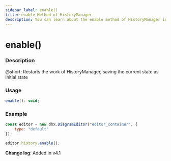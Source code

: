 ```yaml
---
sidebar_label: enable()
title: enable Method of HistoryManager
description: You can learn about the enable method of HistoryManager in the documentation of the DHTMLX JavaScript Diagram library. Browse developer guides and API reference, try out code examples and live demos, and download a free 30-day evaluation version of DHTMLX Diagram.
---
```


# enable()

### Description

@short: Restarts the work of HistoryManager, saving the current state as initial state

### Usage

~~~js
enable(): void;
~~~

### Example

~~~js {5}
const editor = new dhx.DiagramEditor("editor_container", { 
    type: "default"
});

editor.history.enable();
~~~

**Change log**: Added in v4.1
